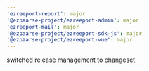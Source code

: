 ```yaml
---
'ezreeport-report': major
'@ezpaarse-project/ezreeport-admin': major
'ezreeport-mail': major
'@ezpaarse-project/ezreeport-sdk-js': major
'@ezpaarse-project/ezreeport-vue': major
---
```


switched release management to changeset

